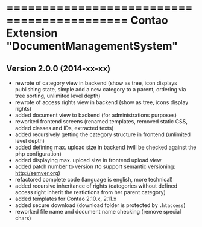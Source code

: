 ===========================================
Contao Extension "DocumentManagementSystem"
===========================================

Version 2.0.0 (2014-xx-xx)
--------------------------
- rewrote of category view in backend (show as tree, icon displays publishing state, simple add a new category to a parent, ordering via tree sorting, unlimited level depth)
- rewrote of access rights view in backend (show as tree, icons display rights)
- added document view to backend (for administrations purposes)
- reworked frontend screens (renamed templates, removed static CSS, added classes and IDs, extracted texts)
- added recursively getting the category structure in frontend (unlimited level depth)
- added defining max. upload size in backend (will be checked against the php configuration)
- added displaying max. upload size in frontend upload view
- added patch number to version (to support semantic versioning: http://semver.org)
- refactored complete code (language is english, more technical)
- added recursive inheritance of rights (categories without defined access right inherit the restictions from her parent category)
- added templates for Contao 2.10.x, 2.11.x
- added secure download (download folder is protected by `.htaccess`)
- reworked file name and document name checking (remove special chars)
